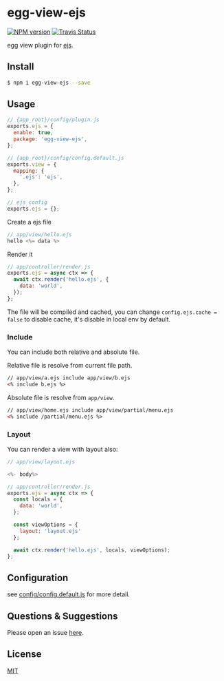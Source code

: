 # egg-view-ejs

[![NPM version][npm-image]][npm-url]
[![Travis Status](https://img.shields.io/travis/1021683053/egg-view-art/master.svg?label=travis)](https://www.travis-ci.org/1021683053/egg-view-art)

[npm-image]: https://img.shields.io/npm/v/egg-view-art.svg
[npm-url]: https://npmjs.org/package/egg-view-art

egg view plugin for [ejs].

## Install

```bash
$ npm i egg-view-ejs --save
```

## Usage

```js
// {app_root}/config/plugin.js
exports.ejs = {
  enable: true,
  package: 'egg-view-ejs',
};

// {app_root}/config/config.default.js
exports.view = {
  mapping: {
    '.ejs': 'ejs',
  },
};

// ejs config
exports.ejs = {};
```

Create a ejs file

```js
// app/view/hello.ejs
hello <%= data %>
```

Render it

```js
// app/controller/render.js
exports.ejs = async ctx => {
  await ctx.render('hello.ejs', {
    data: 'world',
  });
};
```

The file will be compiled and cached, you can change `config.ejs.cache = false` to disable cache, it's disable in local env by default.

### Include

You can include both relative and absolute file.

Relative file is resolve from current file path.

```html
// app/view/a.ejs include app/view/b.ejs
<% include b.ejs %>
```

Absolute file is resolve from `app/view`.

```html
// app/view/home.ejs include app/view/partial/menu.ejs
<% include /partial/menu.ejs %>
```

### Layout

You can render a view with layout also:

```js
// app/view/layout.ejs

<%- body%>

// app/controller/render.js
exports.ejs = async ctx => {
  const locals = {
    data: 'world',
  };

  const viewOptions = {
    layout: 'layout.ejs'
  };

  await ctx.render('hello.ejs', locals, viewOptions);
};
```

## Configuration

see [config/config.default.js](config/config.default.js) for more detail.

## Questions & Suggestions

Please open an issue [here](https://github.com/eggjs/egg/issues).

## License

[MIT](LICENSE)

[ejs]: https://github.com/mde/ejs
